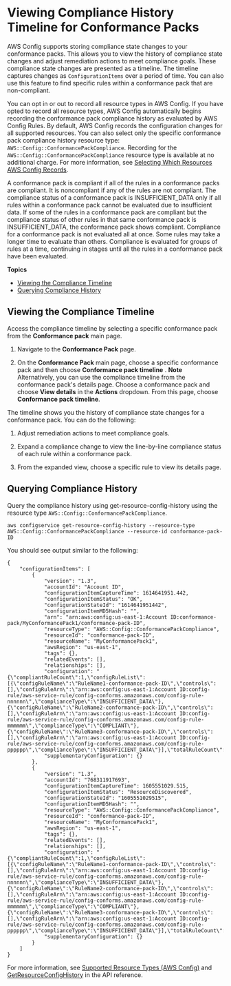 # Viewing Compliance History Timeline for Conformance Packs<a name="compliance-history-conformance-pack"></a>

AWS Config supports storing compliance state changes to your conformance packs\. This allows you to view the history of compliance state changes and adjust remediation actions to meet compliance goals\. These compliance state changes are presented as a timeline\. The timeline captures changes as `ConfigurationItems` over a period of time\. You can also use this feature to find specific rules within a conformance pack that are non\-compliant\.

You can opt in or out to record all resource types in AWS Config\. If you have opted to record all resource types, AWS Config  automatically begins recording the conformance pack compliance history as evaluated by AWS Config Rules\. By default, AWS Config records the configuration changes for all supported resources\. You can also select only the specific conformance pack compliance history resource type: `AWS::Config::ConformancePackCompliance`\. Recording for the `AWS::Config::ConformancePackCompliance` resource type is available at no additional charge\. For more information, see [Selecting Which Resources AWS Config Records](https://docs.aws.amazon.com/config/latest/developerguide/select-resources.html#select-resources-console)\.

A conformance pack is compliant if all of the rules in a conformance packs are compliant\. It is noncompliant if any of the rules are not compliant\. The compliance status of a conformance pack is INSUFFICIENT\_DATA only if all rules within a conformance pack cannot be evaluated due to insufficient data\. If  some of the rules in a conformance pack are compliant but the compliance status of  other rules in that same conformance pack is INSUFFICIENT\_DATA, the conformance pack shows compliant\. Compliance for a conformance pack is not evaluated all at once\. Some rules may take a longer time to evaluate than others\. Compliance is evaluated for groups of rules  at a time, continuing in stages until all the rules in a conformance pack have been evaluated\.

**Topics**
+ [Viewing the Compliance Timeline](#viewing-compliance-history-conformance-pack)
+ [Querying Compliance History](#querying-compliance-history-conformance-pack)

## Viewing the Compliance Timeline<a name="viewing-compliance-history-conformance-pack"></a>

Access the compliance timeline by selecting a specific conformance pack from the **Conformance pack** main page\.

1. Navigate to the **Conformance Pack** page\.

1. On the **Conformance Pack** main page, choose a specific conformance pack and then choose  **Conformance pack timeline** \.
**Note**  
Alternatively, you can use the compliance timeline from the conformance pack's details page\. Choose a conformance pack and choose **View details** in the **Actions** dropdown\. From this page, choose **Conformance pack timeline**\.

The timeline shows you the history of compliance state changes for a conformance pack\. You can do the following:

1. Adjust remediation actions to meet compliance goals\.

1. Expand a compliance change to view the line\-by\-line compliance status of each rule within a conformance pack\.

1. From the expanded view, choose a specific rule to view its details page\.

## Querying Compliance History<a name="querying-compliance-history-conformance-pack"></a>

Query the compliance history using get\-resource\-config\-history using the resource type `AWS::Config::ConformancePackCompliance`\.

```
aws configservice get-resource-config-history --resource-type AWS::Config::ConformancePackCompliance --resource-id conformance-pack-ID
```

You should see output similar to the following:

```
{
    "configurationItems": [
        {
            "version": "1.3",
            "accountId": "Account ID",
            "configurationItemCaptureTime": 1614641951.442,
            "configurationItemStatus": "OK",
            "configurationStateId": "1614641951442",
            "configurationItemMD5Hash": "",
            "arn": "arn:aws:config:us-east-1:Account ID:conformance-pack/MyConformancePack1/conformance-pack-ID",
            "resourceType": "AWS::Config::ConformancePackCompliance",
            "resourceId": "conformance-pack-ID",
            "resourceName": "MyConformancePack1",
            "awsRegion": "us-east-1",
            "tags": {},
            "relatedEvents": [],
            "relationships": [],
            "configuration": "{\"compliantRuleCount\":1,\"configRuleList\":[{\"configRuleName\":\"RuleName1-conformance-pack-ID\",\"controls\":[],\"configRuleArn\":\"arn:aws:config:us-east-1:Account ID:config-rule/aws-service-rule/config-conforms.amazonaws.com/config-rule-nnnnnn\",\"complianceType\":\"INSUFFICIENT_DATA\"},{\"configRuleName\":\"RuleName2-conformance-pack-ID\",\"controls\":[],\"configRuleArn\":\"arn:aws:config:us-east-1:Account ID:config-rule/aws-service-rule/config-conforms.amazonaws.com/config-rule-mmmmmm\",\"complianceType\":\"COMPLIANT\"},{\"configRuleName\":\"RuleName3-conformance-pack-ID\",\"controls\":[],\"configRuleArn\":\"arn:aws:config:us-east-1:Account ID:config-rule/aws-service-rule/config-conforms.amazonaws.com/config-rule-pppppp\",\"complianceType\":\"INSUFFICIENT_DATA\"}],\"totalRuleCount\":3,\"nonCompliantRuleCount\":0,\"complianceType\":\"COMPLIANT\"}",
            "supplementaryConfiguration": {}
        },
        {
            "version": "1.3",
            "accountId": "768311917693",
            "configurationItemCaptureTime": 1605551029.515,
            "configurationItemStatus": "ResourceDiscovered",
            "configurationStateId": "1605551029515",
            "configurationItemMD5Hash": "",
            "resourceType": "AWS::Config::ConformancePackCompliance",
            "resourceId": "conformance-pack-ID",
            "resourceName": "MyConformancePack1",
            "awsRegion": "us-east-1",
            "tags": {},
            "relatedEvents": [],
            "relationships": [],
            "configuration": "{\"compliantRuleCount\":1,\"configRuleList\":[{\"configRuleName\":\"RuleName1-conformance-pack-ID\",\"controls\":[],\"configRuleArn\":\"arn:aws:config:us-east-1:Account ID:config-rule/aws-service-rule/config-conforms.amazonaws.com/config-rule-nnnnnn\",\"complianceType\":\"INSUFFICIENT_DATA\"},{\"configRuleName\":\"RuleName2-conformance-pack-ID\",\"controls\":[],\"configRuleArn\":\"arn:aws:config:us-east-1:Account ID:config-rule/aws-service-rule/config-conforms.amazonaws.com/config-rule-mmmmmm\",\"complianceType\":\"COMPLIANT\"},{\"configRuleName\":\"RuleName3-conformance-pack-ID\",\"controls\":[],\"configRuleArn\":\"arn:aws:config:us-east-1:Account ID:config-rule/aws-service-rule/config-conforms.amazonaws.com/config-rule-pppppp\",\"complianceType\":\"INSUFFICIENT_DATA\"}],\"totalRuleCount\":3,\"nonCompliantRuleCount\":0,\"complianceType\":\"COMPLIANT\"}",
            "supplementaryConfiguration": {}
        }
    ]
}
```

For more information, see [Supported Resource Types \(AWS Config\)](https://docs.aws.amazon.com/config/latest/developerguide/resource-config-reference.html#awsconfig) and [GetResourceConfigHistory](https://docs.aws.amazon.com/config/latest/APIReference/API_GetResourceConfigHistory.html) in the API reference\.